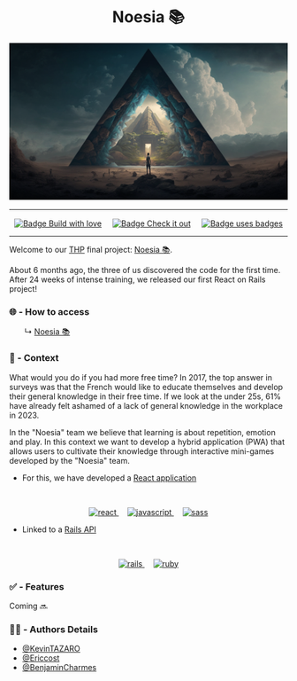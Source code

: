 <h1 align="center">Noesia 📚</h1>

<img src="./noesia.png" alt="Image de l'entrée du monde de Noesia" />

--- 

<p align="center">
  <a href="https://forthebadge.com"><img align="center" src="https://forthebadge.com/images/badges/built-with-love.svg" alt="Badge Build with love"/></a>
  &nbsp;&nbsp;&nbsp;
  <a href="https://forthebadge.com"><img align="center" src="https://forthebadge.com/images/badges/check-it-out.svg" alt="Badge Check it out"/></a>
  &nbsp;&nbsp;&nbsp;
  <a href="https://forthebadge.com"><img align="center" src="https://forthebadge.com/images/badges/uses-badges.svg" alt="Badge uses badges"/></a>
</p>

---

Welcome to our [THP](https://www.thehackingproject.org) final project: [Noesia 📚](https://noesia.vercel.app).

About 6 months ago, the three of us discovered the code for the first time.
After 24 weeks of intense training, we released our first React on Rails project!

### 🌐 - How to access

  &nbsp;&nbsp;&nbsp;&nbsp;&nbsp;&nbsp; ↳ [Noesia 📚](https://noesia.vercel.app) 

### 📌 - Context

What would you do if you had more free time? In 2017, the top answer in surveys was that the French would like to educate themselves and develop their general knowledge in their free time. If we look at the under 25s, 61% have already felt ashamed of a lack of general knowledge in the workplace in 2023.

In the "Noesia" team we believe that learning is about repetition, emotion and play. In this context we want to develop a hybrid application (PWA) that allows users to cultivate their knowledge through interactive mini-games developed by the "Noesia" team.

- For this, we have developed a [React application](https://github.com/Ericcost/Noesia/tree/main/noesia_app)
<br/>
<p align="center">
  <a href="https://reactjs.org/" target="_blank" rel="noreferrer"> <img src="https://img.shields.io/badge/React-20232A?style=for-the-badge&logo=react&logoColor=61DAFB" alt="react"/> </a>
  &nbsp;&nbsp;&nbsp;
  <a href="https://developer.mozilla.org/en-US/docs/Web/JavaScript" target="_blank" rel="noreferrer"> <img src="https://img.shields.io/badge/JavaScript-323330?style=for-the-badge&logo=javascript&logoColor=F7DF1E" alt="javascript"/> </a>
  &nbsp;&nbsp;&nbsp;
  <a href="https://www.w3schools.com/sass/" target="_blank" rel="noreferrer"> <img src="https://img.shields.io/badge/Sass-CC6699?style=for-the-badge&logo=sass&logoColor=white" alt="sass"/> </a>
</p>

- Linked to a [Rails API](https://github.com/Ericcost/Noesia/tree/main/noesia_api)
<br/>
<p align="center">
  <a href="https://rubyonrails.org" target="_blank" rel="noreferrer"> <img src="https://img.shields.io/badge/Ruby_on_Rails-CC0000?style=for-the-badge&logo=ruby-on-rails&logoColor=white" alt="rails"/> </a>
  &nbsp;&nbsp;&nbsp;
  <a href="https://www.ruby-lang.org/en/" target="_blank" rel="noreferrer"> <img src="https://img.shields.io/badge/Ruby-CC342D?style=for-the-badge&logo=ruby&logoColor=white" alt="ruby"/> </a>
</p>

### ✅ - Features

Coming 🔜

### 👨‍💻 - Authors Details 

- [@KevinTAZARO](https://github.com/KevinTAZARO)
- [@Ericcost](https://github.com/Ericcost)
- [@BenjaminCharmes](https://github.com/BenjaminCharmes)
